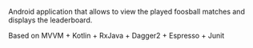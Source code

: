 Android application that allows to view the played foosball matches and displays the leaderboard.

Based on MVVM + Kotlin + RxJava + Dagger2 + Espresso + Junit


